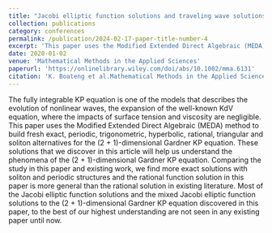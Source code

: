 ```yaml
---
title: "Jacobi elliptic function solutions and traveling wave solutions of the (2+ 1)‐dimensional Gardner‐KP equation"
collection: publications
category: conferences
permalink: /publication/2024-02-17-paper-title-number-4
excerpt: 'This paper uses the Modified Extended Direct Algebraic (MEDA) method to build fresh exact, periodic, trigonometric, hyperbolic, rational, triangular and soliton alternatives for the (2 + 1)‐dimensional Gardner KP equation. '
date: 2020-01-02
venue: 'Mathematical Methods in the Applied Sciences'
paperurl: 'https://onlinelibrary.wiley.com/doi/abs/10.1002/mma.6131'
citation: 'K. Boateng et al.Mathematical Methods in the Applied Sciences (2020).'
---
```


The fully integrable KP equation is one of the models that describes the evolution of nonlinear waves, the expansion of the well-known KdV equation, where the impacts of surface tension and viscosity are negligible. This paper uses the Modified Extended Direct Algebraic (MEDA) method to build fresh exact, periodic, trigonometric, hyperbolic, rational, triangular and soliton alternatives for the (2 + 1)-dimensional Gardner KP equation. These solutions that we discover in this article will help us understand the phenomena of the (2 + 1)-dimensional Gardner KP equation. Comparing the study in this paper and existing work, we find more exact solutions with soliton and periodic structures and the rational function solution in this paper is more general than the rational solution in existing literature. Most of the Jacobi elliptic function solutions and the mixed Jacobi elliptic function solutions to the (2 + 1)-dimensional Gardner KP equation discovered in this paper, to the best of our highest understanding are not seen in any existing paper until now.
